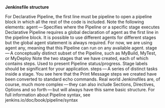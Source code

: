 


**Jenkinsfile structure**

For Declarative Pipeline, the first line must be pipeline to open a pipeline block in which all the rest of the code is included. Note the following elements:
agent — Specifies where the Pipeline or a specific stage executes
Declarative Pipeline requires a global declaration of agent as the first line in the pipeline block. It is possible to use different agents for different stages but the global agent statement is always required. For now, we are using agent any, meaning that this Pipeline can run on any available agent.
stage — A conceptually distinct subset of the Pipeline, such as MyBuild, MyTest, or MyDeploy Note the two stages that we have created, each of which contains steps.
Used to present Pipeline status/progress.
Stage labels should be significant for your application.
steps — A series of distinct tasks inside a stage. You see here that the Print Message steps we created have been converted to standard echo commands.
Real world Jenkinsfiles are, of course, much more complex — they can also include Sections, Directives, Options and so forth — but will always have this same basic structure.
For full information about Pipeline syntax, see jenkins.io/doc/book/pipeline/syntax
